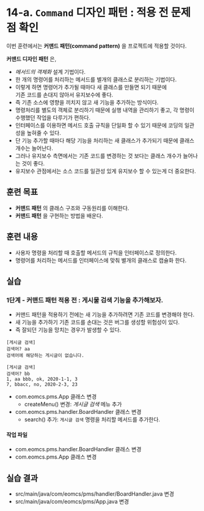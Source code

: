 # 14-a. `Command` 디자인 패턴 : 적용 전 문제점 확인

이번 훈련에서는 **커맨드 패턴(command pattern)** 을 프로젝트에 적용할 것이다.

**커맨드 디자인 패턴** 은,

- *메서드의 객체화* 설계 기법이다.
- 한 개의 명령어를 처리하는 메서드를 별개의 클래스로 분리하는 기법이다.
- 이렇게 하면 명령어가 추가될 때마다 새 클래스를 만들면 되기 때문에  
  기존 코드를 손대지 않아서 유지보수에 좋다.
- 즉 기존 소스에 영향을 끼치지 않고 새 기능을 추가하는 방식이다.
- 명령처리를 별도의 객체로 분리하기 때문에 실행 내역을 관리하기 좋고,
  각 명령이 수행했던 작업을 다루기가 편하다.
- 인터페이스를 이용하면 메서드 호출 규칙을 단일화 할 수 있기 때문에
  코딩의 일관성을 높혀줄 수 있다.
- 단 기능 추가할 때마다 해당 기능을 처리하는 새 클래스가 추가되기 때문에
  클래스 개수는 늘어난다.
- 그러나 유지보수 측면에서는 기존 코드를 변경하는 것 보다는
  클래스 개수가 늘어나는 것이 좋다.
- 유지보수 관점에서는 소스 코드를 일관성 있게 유지보수 할 수 있는게 더 중요한다.


## 훈련 목표

- **커맨드 패턴** 의 클래스 구조와 구동원리를 이해한다.
- **커맨드 패턴** 을 구현하는 방법을 배운다.


## 훈련 내용

- 사용자 명령을 처리할 때 호출할 메서드의 규칙을 인터페이스로 정의한다.
- 명령어를 처리하는 메서드를 인터페이스에 맞춰 별개의 클래스로 캡슐화 한다.

## 실습

### 1단계 - 커맨드 패턴 적용 전 : 게시물 검색 기능을 추가해보자.

- 커맨드 패턴을 적용하기 전에는 새 기능을 추가하려면 기존 코드를 변경해야 한다.
- 새 기능을 추가하기 기존 코드를 손대는 것은 버그를 생성할 위험성이 있다.
- 즉 잘되던 기능을 망치는 경우가 발생할 수 있다.

```console
[게시글 검색]
검색어? aa
검색어에 해당하는 게시글이 없습니다.

[게시글 검색]
검색어? bb
1, aa bbb, ok, 2020-1-1, 3
7, bbacc, no, 2020-2-3, 23

```

- com.eomcs.pms.App 클래스 변경
  - createMenu() 변경: *게시글 검색* 메뉴 추가
- com.eomcs.pms.handler.BoardHandler 클래스 변경
  - search() 추가: `게시글 검색` 명령을 처리할 메서드를 추가한다.


#### 작업 파일

- com.eomcs.pms.handler.BoardHandler 클래스 변경
- com.eomcs.pms.App 클래스 변경



## 실습 결과

- src/main/java/com/eomcs/pms/handler/BoardHandler.java 변경
- src/main/java/com/eomcs/pms/App.java 변경
